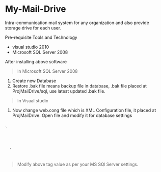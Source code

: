 My-Mail-Drive
=============


Intra-communication mail system for any organization and also provide storage drive for each user.

Pre-requisite Tools and Technology
* visual studio 2010
* Microsoft SQL Server 2008
  
After installing above software
>In Microsoft SQL Server 2008
1. Create new Database
2. Restore .bak file means backup file in database, .bak file placed at ProjMailDrive/sql, use latest updated .bak file.

>In Visual studio
1. Now change web.cong file which is XML Configuration file, it placed    at ProjMailDrive. Open file and modify it for database settings
<pre>
<code>
`<appSettings>
    <add key="ServerName" value="."/>
    <add key="UserName" value="sa"/>
    <add key="Password" value=""/>
    <add key="DataBaseName" value="myMail"/>
  </appSettings>`
</code>
</pre>
>Modify above tag value as per your MS SQl Server settings.
